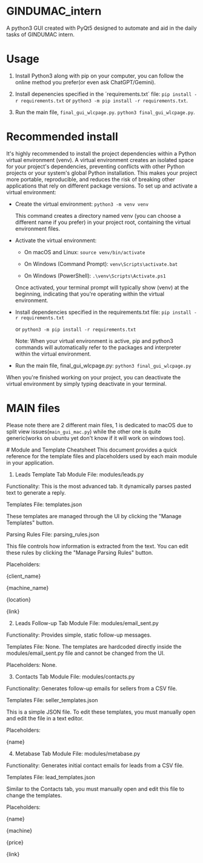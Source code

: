 # GINDUMAC_intern
A python3 GUI created with PyQt5 designed to automate and aid in the daily tasks of GINDUMAC intern.

# Usage

1. Install Python3 along with pip on your computer, you can follow the online method you prefer(or even ask ChatGPT/Gemini).

2. Install depenencies specified in the ´requirements.txt´ file: `pip install -r requirements.txt` or `python3 -m pip install -r requirements.txt`.

3. Run the main file, `final_gui_wlcpage.py`. `python3 final_gui_wlcpage.py`.

# Recommended install

It's highly recommended to install the project dependencies within a Python virtual environment (venv). A virtual environment creates an isolated space for your project's dependencies, preventing conflicts with other Python projects or your system's global Python installation. This makes your project more portable, reproducible, and reduces the risk of breaking other applications that rely on different package versions.
To set up and activate a virtual environment:
 * Create the virtual environment:
   `python3 -m venv venv`

   This command creates a directory named venv (you can choose a different name if you prefer) in your project root, containing the virtual environment files.
 * Activate the virtual environment:
   * On macOS and Linux:
     `source venv/bin/activate`

   * On Windows (Command Prompt):
     `venv\Scripts\activate.bat`

   * On Windows (PowerShell):
     `.\venv\Scripts\Activate.ps1`

   Once activated, your terminal prompt will typically show (venv) at the beginning, indicating that you're operating within the virtual environment.
 * Install dependencies specified in the requirements.txt file:
   `pip install -r requirements.txt`

   or
   `python3 -m pip install -r requirements.txt`

   Note: When your virtual environment is active, pip and python3 commands will automatically refer to the packages and interpreter within the virtual environment.
 * Run the main file, final_gui_wlcpage.py:
   `python3 final_gui_wlcpage.py`

When you're finished working on your project, you can deactivate the virtual environment by simply typing deactivate in your terminal.

# MAIN files

Please note there are 2 different main files, 1 is dedicated to macOS due to split view issues(`main_gui_mac.py`) while the other one is quite generic(works on ubuntu yet don't know if it will work on windows too).

# Module and Template Cheatsheet
This document provides a quick reference for the template files and placeholders used by each main module in your application.

1. Leads Template Tab
Module File: modules/leads.py

Functionality: This is the most advanced tab. It dynamically parses pasted text to generate a reply.

Templates File: templates.json

These templates are managed through the UI by clicking the "Manage Templates" button.

Parsing Rules File: parsing_rules.json

This file controls how information is extracted from the text. You can edit these rules by clicking the "Manage Parsing Rules" button.

Placeholders:

{client_name}

{machine_name}

{location}

{link}

2. Leads Follow-up Tab
Module File: modules/email_sent.py

Functionality: Provides simple, static follow-up messages.

Templates File: None. The templates are hardcoded directly inside the modules/email_sent.py file and cannot be changed from the UI.

Placeholders: None.

3. Contacts Tab
Module File: modules/contacts.py

Functionality: Generates follow-up emails for sellers from a CSV file.

Templates File: seller_templates.json

This is a simple JSON file. To edit these templates, you must manually open and edit the file in a text editor.

Placeholders:

{name}

4. Metabase Tab
Module File: modules/metabase.py

Functionality: Generates initial contact emails for leads from a CSV file.

Templates File: lead_templates.json

Similar to the Contacts tab, you must manually open and edit this file to change the templates.

Placeholders:

{name}

{machine}

{price}

{link}
